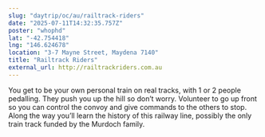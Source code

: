 ```yaml
---
slug: "daytrip/oc/au/railtrack-riders"
date: "2025-07-11T14:32:35.757Z"
poster: "whophd"
lat: "-42.754418"
lng: "146.624678"
location: "3-7 Mayne Street, Maydena 7140"
title: "Railtrack Riders"
external_url: http://railtrackriders.com.au
---
```

You get to be your own personal train on real tracks, with 1 or 2 people pedalling.  They push you up the hill so don’t worry.  Volunteer to go up front so you can control the convoy and give commands to the others to stop.  Along the way you’ll learn the history of this railway line, possibly the only train track funded by the Murdoch family.
